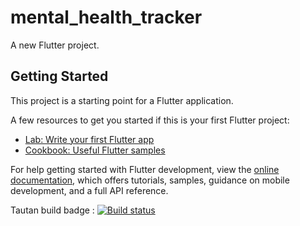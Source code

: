 # mental_health_tracker

A new Flutter project.

## Getting Started

This project is a starting point for a Flutter application.

A few resources to get you started if this is your first Flutter project:

- [Lab: Write your first Flutter app](https://docs.flutter.dev/get-started/codelab)
- [Cookbook: Useful Flutter samples](https://docs.flutter.dev/cookbook)

For help getting started with Flutter development, view the
[online documentation](https://docs.flutter.dev/), which offers tutorials,
samples, guidance on mobile development, and a full API reference.

Tautan build badge :
[![Build status](https://build.appcenter.ms/v0.1/apps/759c74e7-057d-41be-94c5-21a5cda58a87/branches/main/badge)](https://appcenter.ms)